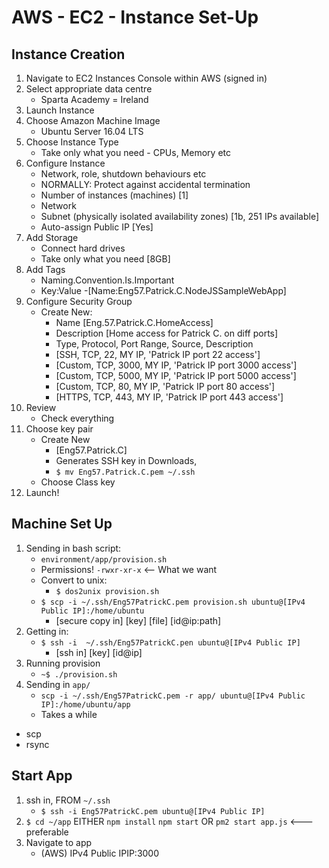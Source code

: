 # AWS - EC2 - Instance Set-Up

## Instance Creation

1) Navigate to EC2 Instances Console within AWS (signed in)
2) Select appropriate data centre 
	- Sparta Academy = Ireland
3) Launch Instance
4) Choose Amazon Machine Image
	- Ubuntu Server 16.04 LTS
5) Choose Instance Type
	- Take only what you need - CPUs, Memory etc
6) Configure Instance
	- Network, role, shutdown behaviours etc
	- NORMALLY: Protect against accidental termination
	- Number of instances (machines) [1]
	- Network
	- Subnet (physically isolated availability zones) [1b, 251 IPs available]
	- Auto-assign Public IP [Yes]
7) Add Storage
	- Connect hard drives
	- Take only what you need [8GB]
8) Add Tags
	- Naming.Convention.Is.Important
	- Key:Value
	-[Name:Eng57.Patrick.C.NodeJSSampleWebApp]
9) Configure Security Group
	- Create New:
		- Name [Eng.57.Patrick.C.HomeAccess]
		- Description [Home access for Patrick C. on diff ports]
		- Type, Protocol, Port Range, Source, Description
		- [SSH, TCP, 22, MY IP, 'Patrick IP port 22 access']
		- [Custom, TCP, 3000, MY IP, 'Patrick IP port 3000 access']
		- [Custom, TCP, 5000, MY IP, 'Patrick IP port 5000 access']
		- [Custom, TCP, 80, MY IP, 'Patrick IP port 80 access']
		- [HTTPS, TCP, 443, MY IP, 'Patrick IP port 443 access']
10) Review
	- Check everything
11) Choose key pair
	- Create New
		- [Eng57.Patrick.C]
		- Generates SSH key in Downloads,
		- `$ mv Eng57.Patrick.C.pem ~/.ssh`
	- Choose Class key
12) Launch!

## Machine Set Up

1) Sending in bash script:
	- `environment/app/provision.sh`
	- Permissions! `-rwxr-xr-x` <-- What we want
	- Convert to unix:
		- `$ dos2unix provision.sh`
	- `$ scp -i ~/.ssh/Eng57PatrickC.pem provision.sh ubuntu@[IPv4 Public IP]:/home/ubuntu`
		- [secure copy in] [key] [file] [id@ip:path]
2) Getting in:
	- `$ ssh -i  ~/.ssh/Eng57PatrickC.pen ubuntu@[IPv4 Public IP]`
		- [ssh in] [key] [id@ip]
3) Running provision
	- `~$ ./provision.sh`
4) Sending in `app/`
	- `scp -i ~/.ssh/Eng57PatrickC.pem -r app/ ubuntu@[IPv4 Public IP]:/home/ubuntu/app`
	- Takes a while

- scp
- rsync

## Start App

1) ssh in, FROM `~/.ssh`
	- `$ ssh -i Eng57PatrickC.pem ubuntu@[IPv4 Public IP]`
2) `$ cd ~/app`
   EITHER
   `npm install`
   `npm start`
   OR
   `pm2 start app.js`  <--- preferable
3) Navigate to app
	- (AWS) IPv4 Public IPIP:3000